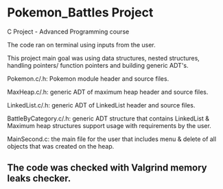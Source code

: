 # Pokemon_Battles Project
C Project - Advanced Programming course

The code ran on terminal using inputs from the user.

This project main goal was using data structures, nested structures, handling pointers/ function pointers and building generic ADT's.

Pokemon.c/.h: Pokemon module header and source files.

MaxHeap.c/.h: generic ADT of maximum heap header and source files.

LinkedList.c/.h: generic ADT of LinkedList header and source files.

BattleByCategory.c/.h: generic ADT structure that contains LinkedList & Maximum heap structures support usage with requirements by the user.

MainSecond.c: the main file for the user that includes menu & delete of all objects that was created on the heap.

## The code was checked with Valgrind memory leaks checker.
